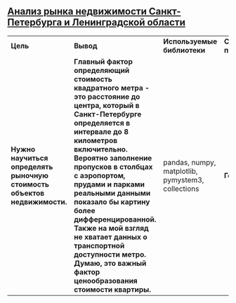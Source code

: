 ## <a href="https://praktikum.yandex.ru/data-analyst/" target="_blank"><b>Анализ рынка недвижимости Санкт-Петербурга и Ленинградской области</b></a>



<table>
<tr>
<td><b>Цель</b></td>
<td><b>Вывод</b></td>
<td><b>Используемые библиотеки</b></td>
<td><b>Статус проекта</b></td>
<tr>
<td><b>Нужно научиться определять рыночную стоимость объектов недвижимости.</b></td>
<td><b>Главный фактор определяющий стоимость квадратного метра - это расстояние до центра, который в Санкт-Петербурге определяется в интервале до 8 километров включительно. Вероятно заполнение пропусков в столбцах с аэропортом, прудами и парками реальными данными показало бы картину более дифференцированной. Также на мой взгляд не хватает данных о транспортной доступности метро. Думаю, это важный фактор ценообразования стоимости квартиры.</b></a></td>
<td>pandas, numpy, matplotlib, pymystem3, collections</td>
<td><b>Готов.</b></td>
<tr>
